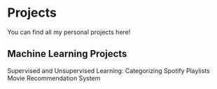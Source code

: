 # Projects
You can find all my personal projects here!

## Machine Learning Projects
Supervised and Unsupervised Learning: Categorizing Spotify Playlists
Movie Recommendation System
